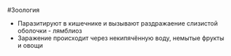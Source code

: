 #Зоология 
- Паразитируют в кишечнике и вызывают раздражаение слизистой оболочки - лямблиоз
- Заражение происходит через некипячённую воду, немытые фрукты и овощи